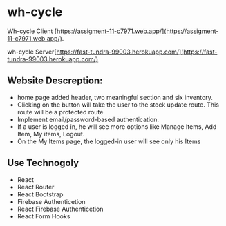 # wh-cycle

Wh-cycle Client [https://assigment-11-c7971.web.app/](https://assigment-11-c7971.web.app/).

wh-cycle Server[https://fast-tundra-99003.herokuapp.com/](https://fast-tundra-99003.herokuapp.com/)

## Website Descreption:

- home page added header, two meaningful section and six inventory.
- Clicking on the button will take the user to the stock update route. This route will be a protected route
- Implement email/password-based authentication.
- If a user is logged in, he will see more options like Manage Items, Add Item, My items, Logout.
- On the My Items page, the logged-in user will see only his Items

## Use Technogoly

- React
- React Router
- React Bootstrap
- Firebase Authenticetion
- React Firebase Authenticetion
- React Form Hooks
